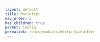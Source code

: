 ```yaml
---
layout: default
title: Parinfier
nav_order: 3
has_children: true
parent: Config
permalink: /docs/modules/editor/parinfier
---
```


